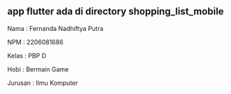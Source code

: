 ## app flutter ada di directory shopping_list_mobile

Nama : Fernanda Nadhiftya Putra

NPM : 2206081686

Kelas : PBP D

Hobi : Bermain Game

Jurusan : Ilmu Komputer